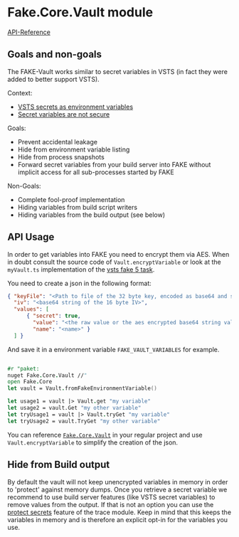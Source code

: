 # Fake.Core.Vault module

[API-Reference](apidocs/v5/fake-core-vault.html)

## Goals and non-goals

The FAKE-Vault works similar to secret variables in VSTS (in fact they were added to better support VSTS).

Context:

* [VSTS secrets as environment variables](https://stackoverflow.com/questions/50110315/vsts-secrets-as-environment-variables/50113557#50113557)
* [Secret variables are not secure](https://github.com/Microsoft/vsts-tasks/issues/4284#issuecomment-300354042)

Goals:

* Prevent accidental leakage
* Hide from environment variable listing
* Hide from process snapshots
* Forward secret variables from your build server into FAKE without implicit access for all sub-processes started by FAKE

Non-Goals:

* Complete fool-proof implementation
* Hiding variables from build script writers
* Hiding variables from the build output (see below)

## API Usage

In order to get variables into FAKE you need to encrypt them via AES. When in doubt consult the source code of `Vault.encryptVariable` or look at the `myVault.ts` implementation of the [vsts fake 5 task](https://github.com/isaacabraham/vsts-fsharp).

You need to create a json in the following format:

```json
{ "keyFile": "<Path to file of the 32 byte key, encoded as base64 and saved in utf8>",
  "iv": "<base64 string of the 16 byte IV>",
  "values": [
      { "secret": true,
        "value": "<the raw value or the aes encrypted base64 string value when 'secret' is true>",
        "name": "<name>" }
  ] }
```

And save it in a environment variable `FAKE_VAULT_VARIABLES` for example.

```fsharp

#r "paket:
nuget Fake.Core.Vault //"
open Fake.Core
let vault = Vault.fromFakeEnvironmentVariable()

let usage1 = vault |> Vault.get "my variable"
let usage2 = vault.Get "my other variable"
let tryUsage1 = vault |> Vault.tryGet "my variable"
let tryUsage2 = vault.TryGet "my other variable"
```

You can reference [`Fake.Core.Vault`](https://www.nuget.org/packages/Fake.Core.Vault/) in your regular project and use `Vault.encryptVariable` to simplify the creation of the json.

## Hide from Build output

By default the vault will not keep unencrypted variables in memory in order to 'protect' against memory dumps.
Once you retrieve a secret variable we recommend to use build server features (like VSTS secret variables) to remove values from the output.
If that is not an option you can use the [protect secrets](https://fake.build/core-trace.html#Protect-secrets) feature of the trace module.
Keep in mind that this keeps the variables in memory and is therefore an explicit opt-in for the variables you use.
